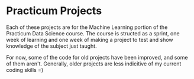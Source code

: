 # Practicum Projects
Each of these projects are for the Machine Learning portion of the Practicum Data Science course. The course is structed as a sprint, one week of learning and one week of making a project to test and show knowledge of the subject just taught. 

For now, some of the code for old projects have been improved, and some of them aren't. Generally, older projects are less indicitive of my current coding skills =)
